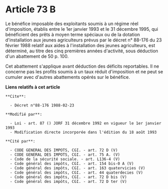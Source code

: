 # Article 73 B

Le bénéfice imposable des exploitants soumis à un régime réel d'imposition, établis entre le 1er janvier 1993 et le 31
décembre 1995, qui bénéficient des prêts à moyen terme spéciaux ou de la dotation d'installation aux jeunes agriculteurs
prévus par le décret n° 88-176 du 23 février 1988 relatif aux aides à l'installation des jeunes agriculteurs, est déterminé,
au titre des cinq premières années d'activité, sous déduction d'un abattement de 50 p. 100.

Cet abattement s'applique avant déduction des déficits reportables. Il ne concerne pas les profits soumis à un taux réduit
d'imposition et ne peut se cumuler avec d'autres abattements opérés sur le bénéfice.

**Liens relatifs à cet article**

	**Cite**:

	  - Décret n°88-176 1988-02-23

	**Modifié par**:

	  - Loi - art. 87 () JORF 31 décembre 1992 en vigueur le 1er janvier 1993
	  - Modification directe incorporée dans l'édition du 18 août 1993

	**Cité par**:

	  - CODE GENERAL DES IMPOTS, CGI. - art. 72 D (V)
	  - CODE GENERAL DES IMPOTS, CGI. - art. 75 A. (V)
	  - Code de la sécurité sociale. - art. L136-4 (V)
	  - Code général des impôts, CGI. - art. 154 bis-0 A (V)
	  - Code général des impôts, CGI. - art. 163 quatervicies (V)
	  - Code général des impôts, CGI. - art. 44 quaterdecies (V)
	  - Code général des impôts, CGI. - art. 72 D bis (V)
	  - Code général des impôts, CGI. - art. 72 D ter (V)

